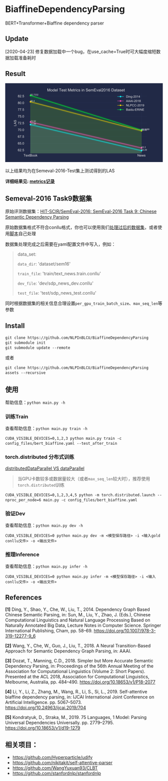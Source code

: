 # BiaffineDependencyParsing
BERT+Transformer+Biaffine dependency parser
## Update

[2020-04-23] 修复数据加载中一个bug，在use_cache=True时可大幅度缩短数据加载准备耗时

## Result
![metrics](./metrics_line.svg)

以上结果均为在Semeval-2016-Test集上测试得到的LAS

**详细结果见: [metrics记录](./metrics.csv)**

## Semeval-2016 Task9数据集
原始评测数据集：[HIT-SCIR/SemEval-2016: SemEval-2016 Task 9: Chinese Semantic Dependency Parsing](https://github.com/HIT-SCIR/SemEval-2016)

原始数据集格式不符合conllu格式，你也可以使用我们[处理过后的数据集](https://github.com/LiangsLi/LSTM_Biaffine_Dependency_Parser_PyTorch/tree/master/SDP)，或者使用[脚本](https://github.com/LiangsLi/ConlluToolkit/blob/master/ConlluToolkit/convert.py)自己处理

数据集处理完成之后需要在yaml配置文件中写入，例如：

> data_set:
>
>`data_dir`: 'dataset/sem16'
>
>`train_file`: 'train/text_news.train.conllu'
>
>`dev_file`: 'dev/sdp_news_dev.conllu'
>
>`test_file`: 'test/sdp_news_test.conllu'

同时根据数据集的相关信息合理设置`per_gpu_train_batch_size`、`max_seq_len`等参数
## Install
```shell script
git clone https://github.com/NLPInBLCU/BiaffineDependencyParsing
git submodule init
git submodule update --remote
```
或者
```shell script
git clone https://github.com/NLPInBLCU/BiaffineDependencyParsing assets --recursive
```
## 使用
帮助信息：`python main.py -h`
### 训练Train
查看帮助信息：`python main.py train -h`

```shell
CUDA_VISIBLE_DEVICES=0,1,2,3 python main.py train -c config_files/bert_biaffine.yaml --test_after_train
```
### torch.distributed 分布式训练

[distributedDataParallel VS dataParallel](parallelTrain.md)

> 当GPU卡数较多或数据量较大（或者`max_seq_len`较大时），推荐使用`torch.distributed`训练

```shell script
CUDA_VISIBLE_DEVICES=0,1,2,3,4,5 python -m torch.distributed.launch --nproc_per_node=6 main.py -c config_files/bert_biaffine.yaml
```

### 验证Dev

查看帮助信息：`python main.py dev -h`

```shell
CUDA_VISIBLE_DEVICES=0 python main.py dev -m <模型保存路径> -i <输入gold conllu文件> -o <输出文件>
```
### 推理Inference

查看帮助信息：`python main.py infer -h`

```shell
CUDA_VISIBLE_DEVICES=0 python main.py infer -m <模型保存路径> -i <输入conllu文件> -o <输出文件>
```
## References

**\[1\]** Ding, Y., Shao, Y., Che, W., Liu, T., 2014. Dependency Graph Based Chinese Semantic Parsing, in: Sun, M., Liu, Y., Zhao, J. (Eds.), Chinese Computational Linguistics and Natural Language Processing Based on Naturally Annotated Big Data, Lecture Notes in Computer Science. Springer International Publishing, Cham, pp. 58–69. https://doi.org/10.1007/978-3-319-12277-9_6

**\[2\]** Wang, Y., Che, W., Guo, J., Liu, T., 2018. A Neural Transition-Based Approach for Semantic Dependency Graph Parsing, in: AAAI.

**\[3\]** Dozat, T., Manning, C.D., 2018. Simpler but More Accurate Semantic Dependency Parsing, in: Proceedings of the 56th Annual Meeting of the Association for Computational Linguistics (Volume 2: Short Papers). Presented at the ACL 2018, Association for Computational Linguistics, Melbourne, Australia, pp. 484–490. https://doi.org/10.18653/v1/P18-2077

**\[4\]** Li, Y., Li, Z., Zhang, M., Wang, R., Li, S., Si, L., 2019. Self-attentive biaffine dependency parsing, in: IJCAI International Joint Conference on Artificial Intelligence. pp. 5067–5073. https://doi.org/10.24963/ijcai.2019/704

**\[5\]** Kondratyuk, D., Straka, M., 2019. 75 Languages, 1 Model: Parsing Universal Dependencies Universally. pp. 2779–2795. https://doi.org/10.18653/v1/d19-1279

## 相关项目：

- https://github.com/Hyperparticle/udify
- https://github.com/nikitakit/self-attentive-parser
- https://github.com/WangYuxuan93/CLBT
- https://github.com/stanfordnlp/stanfordnlp